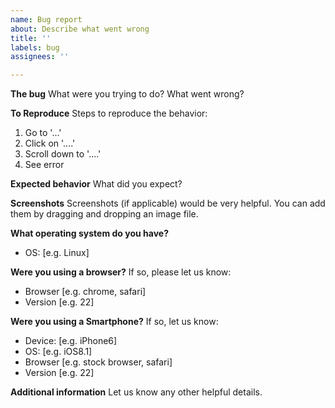 ```yaml
---
name: Bug report
about: Describe what went wrong
title: ''
labels: bug
assignees: ''

---
```


**The bug**
What were you trying to do? What went wrong?

**To Reproduce**
Steps to reproduce the behavior:
1. Go to '...'
2. Click on '....'
3. Scroll down to '....'
4. See error

**Expected behavior**
What did you expect?

**Screenshots**
Screenshots (if applicable) would be very helpful.  You can add them by dragging and dropping an image file.

**What operating system do you have?**
 - OS: [e.g. Linux]

**Were you using a browser?**
If so, please let us know:
 - Browser [e.g. chrome, safari]
 - Version [e.g. 22]

**Were you using a Smartphone?**
If so, let us know:
 - Device: [e.g. iPhone6]
 - OS: [e.g. iOS8.1]
 - Browser [e.g. stock browser, safari]
 - Version [e.g. 22]

**Additional information**
Let us know any other helpful details.
